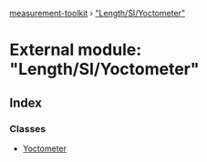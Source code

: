 [measurement-toolkit](../README.md) › ["Length/SI/Yoctometer"](_length_si_yoctometer_.md)

# External module: "Length/SI/Yoctometer"

## Index

### Classes

* [Yoctometer](../classes/_length_si_yoctometer_.yoctometer.md)
